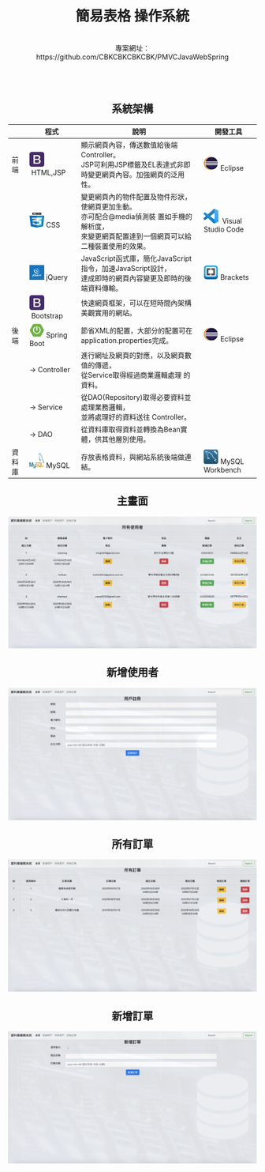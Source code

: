 <h1 align="center">簡易表格 操作系統</h1>
<br>
<div align="center">專案網址：</div>
<div align="center">https://github.com/CBKCBKCBKCBK/PMVCJavaWebSpring</div>
<br><br><br>
<h2 align="center">系統架構</h2>



&nbsp; | 程式 | 說明 | 開發工具
-- | --- | --- | ---
前端 | <img src="https://github.com/CBKCBKCBKCBK/PMVCJavaWebSpring/blob/master/readme_resources/Bootstrap.jpg" width="30" height="30">&nbsp;HTML,JSP | 顯⽰網⾴內容，傳送數值給後端Controller。<br>JSP可利⽤JSP標籤及EL表達式非即 時變更網⾴內容。加強網⾴的泛⽤性。 | <img src="https://github.com/CBKCBKCBKCBK/PMVCJavaWebSpring/blob/master/readme_resources/Eclipse.jpg" width="30" height="30">&nbsp;Eclipse
&nbsp; | <img src="https://github.com/CBKCBKCBKCBK/PMVCJavaWebSpring/blob/master/readme_resources/css.jpg" width="30" height="30">&nbsp;CSS | 變更網⾴內的物件配置及物件形狀，使網⾴更加⽣動。<br>亦可配合@media偵測裝 置如⼿機的解析度，<br>來變更網⾴配置達到⼀個網⾴可以給⼆種裝置使⽤的效果。 | <img src="https://github.com/CBKCBKCBKCBK/PMVCJavaWebSpring/blob/master/readme_resources/VSCode.jpg" width="30" height="30">&nbsp; Visual Studio Code
&nbsp; | <img src="https://github.com/CBKCBKCBKCBK/PMVCJavaWebSpring/blob/master/readme_resources/jQuery.jpg" width="30" height="30">&nbsp;jQuery | JavaScript函式庫，簡化JavaScript指令，加速JavaScript設計，<br>達成即時的網⾴內容變更及即時的後端資料傳輸。 | <img src="https://github.com/CBKCBKCBKCBK/PMVCJavaWebSpring/blob/master/readme_resources/Brackets.jpg" width="30" height="30">&nbsp;Brackets
&nbsp; | <img src="https://github.com/CBKCBKCBKCBK/PMVCJavaWebSpring/blob/master/readme_resources/Bootstrap.jpg" width="30" height="30">&nbsp;Bootstrap | 快速網⾴框架，可以在短時間內架構美觀實⽤的網站。 |&nbsp;
後端 | <img src="https://github.com/CBKCBKCBKCBK/PMVCJavaWebSpring/blob/master/readme_resources/SpringBoot.jpg" width="30" height="30">&nbsp;Spring Boot | 節省XML的配置，⼤部分的配置可在application.properties完成。 | <img src="https://github.com/CBKCBKCBKCBK/PMVCJavaWebSpring/blob/master/readme_resources/Eclipse.jpg" width="30" height="30">&nbsp;Eclipse
&nbsp; | &rarr;&nbsp;Controller | 進⾏網址及網⾴的對應，以及網⾴數值的傳遞，<br>從Service取得經過商業邏輯處理 的資料。 | &nbsp;
&nbsp; | &rarr;&nbsp;Service | 從DAO(Repository)取得必要資料並處理業務邏輯，<br>並將處理好的資料送往 Controller。 | &nbsp;
&nbsp; | &rarr;&nbsp;DAO | 從資料庫取得資料並轉換為Bean實體，供其他層別使⽤。 | &nbsp;
資料庫 | <img src="https://github.com/CBKCBKCBKCBK/PMVCJavaWebSpring/blob/master/readme_resources/MySQL.jpg" width="30" height="30">&nbsp;MySQL | 存放表格資料，與網站系統後端做連結。 | <img src="https://github.com/CBKCBKCBKCBK/PMVCJavaWebSpring/blob/master/readme_resources/MySQL_WB.jpg" width="30" height="30">&nbsp;MySQL Workbench


<h2 align="center">主畫面</h2>
<img src="https://github.com/CBKCBKCBKCBK/PMVCJavaWebSpring/blob/master/readme_resources/listuser.jpg">
<h2 align="center">新增使用者</h2>
<img src="https://github.com/CBKCBKCBKCBK/PMVCJavaWebSpring/blob/master/readme_resources/adduser.jpg">
<h2 align="center">所有訂單</h2>
<img src="https://github.com/CBKCBKCBKCBK/PMVCJavaWebSpring/blob/master/readme_resources/listorder.jpg">
<h2 align="center">新增訂單</h2>
<img src="https://github.com/CBKCBKCBKCBK/PMVCJavaWebSpring/blob/master/readme_resources/addorder.jpg">
